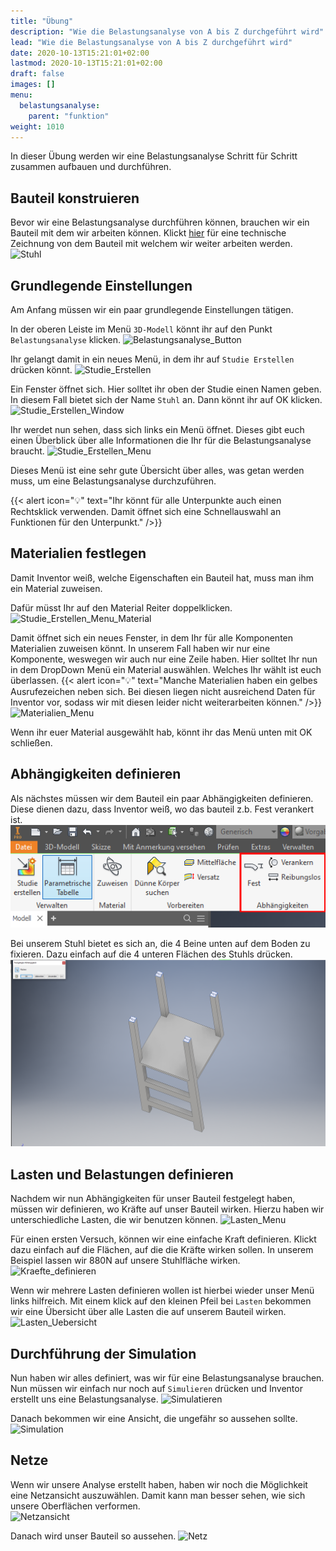 ```yaml
---
title: "Übung"
description: "Wie die Belastungsanalyse von A bis Z durchgeführt wird"
lead: "Wie die Belastungsanalyse von A bis Z durchgeführt wird"
date: 2020-10-13T15:21:01+02:00
lastmod: 2020-10-13T15:21:01+02:00
draft: false
images: []
menu:
  belastungsanalyse:
    parent: "funktion"
weight: 1010
---
```


In dieser Übung werden wir eine Belastungsanalyse Schritt für Schritt zusammen aufbauen und durchführen.

## Bauteil konstruieren

Bevor wir eine Belastungsanalyse durchführen können, brauchen wir ein Bauteil mit dem wir arbeiten können. Klickt <a href="https://files.conor-burns.com/docs/Stuhl.pdf" target="_blank" rel="noopener"
        role="button">hier</a> für eine technische Zeichnung von dem Bauteil mit welchem wir weiter arbeiten werden.
![Stuhl](Stuhl.PNG)

## Grundlegende Einstellungen

Am Anfang müssen wir ein paar grundlegende Einstellungen tätigen.

In der oberen Leiste im Menü `3D-Modell` könnt ihr auf den Punkt `Belastungsanalyse` klicken.
![Belastungsanalyse_Button](Belastungsanalyse_Button.PNG)

Ihr gelangt damit in ein neues Menü, in dem ihr auf `Studie Erstellen` drücken könnt.
![Studie_Erstellen](Studie_Erstellen.PNG)

Ein Fenster öffnet sich. Hier solltet ihr oben der Studie einen Namen geben. In diesem Fall bietet sich der Name `Stuhl` an. Dann könnt ihr auf OK klicken.
![Studie_Erstellen_Window](Studie_Erstellen_Window.PNG)

Ihr werdet nun sehen, dass sich links ein Menü öffnet. Dieses gibt euch einen Überblick über alle Informationen die Ihr für die Belastungsanalyse braucht.
![Studie_Erstellen_Menu](Studie_Erstellen_Menu.PNG)

Dieses Menü ist eine sehr gute Übersicht über alles, was getan werden muss, um eine Belastungsanalyse durchzuführen.

{{< alert icon="💡" text="Ihr könnt für alle Unterpunkte auch einen Rechtsklick verwenden. Damit öffnet sich eine Schnellauswahl an Funktionen für den Unterpunkt." />}}

## Materialien festlegen

Damit Inventor weiß, welche Eigenschaften ein Bauteil hat, muss man ihm ein Material zuweisen.

Dafür müsst Ihr auf den Material Reiter doppelklicken.
![Studie_Erstellen_Menu_Material](Studie_Erstellen_Menu_Material.PNG)

Damit öffnet sich ein neues Fenster, in dem Ihr für alle Komponenten Materialien zuweisen könnt. In unserem Fall haben wir nur eine Komponente, weswegen wir auch nur eine Zeile haben. Hier solltet Ihr nun in dem DropDown Menü ein Material auswählen. Welches Ihr wählt ist euch überlassen.
{{< alert icon="💡" text="Manche Materialien haben ein gelbes Ausrufezeichen neben sich. Bei diesen liegen nicht ausreichend Daten für Inventor vor, sodass wir mit diesen leider nicht weiterarbeiten können." />}}
![Materialien_Menu](Materialien_Menu.PNG)

Wenn ihr euer Material ausgewählt hab, könnt ihr das Menü unten mit OK schließen.

## Abhängigkeiten definieren

Als nächstes müssen wir dem Bauteil ein paar Abhängigkeiten definieren. Diese dienen dazu, dass Inventor weiß, wo das bauteil z.b. Fest verankert ist.
![Abhängigkeiten_Menu](Abhängigkeiten_Menu.PNG)

Bei unserem Stuhl bietet es sich an, die 4 Beine unten auf dem Boden zu fixieren. Dazu einfach auf die 4 unteren Flächen des Stuhls drücken.
![Abhängigkeiten_Festlegen](Abhängigkeiten_Festlegen.PNG)

## Lasten und Belastungen definieren

Nachdem wir nun Abhängigkeiten für unser Bauteil festgelegt haben, müssen wir definieren, wo Kräfte auf unser Bauteil wirken. Hierzu haben wir unterschiedliche Lasten, die wir benutzen können.
![Lasten_Menu](Lasten_Menu.PNG)

Für einen ersten Versuch, können wir eine einfache Kraft definieren. Klickt dazu einfach auf die Flächen, auf die die Kräfte wirken sollen. In unserem Beispiel lassen wir 880N auf unsere Stuhlfläche wirken.
![Kraefte_definieren](Kraefte_definieren.PNG)

Wenn wir mehrere Lasten definieren wollen ist hierbei wieder unser Menü links hilfreich. Mit einem klick auf den kleinen Pfeil bei `Lasten` bekommen wir eine Übersicht über alle Lasten die auf unserem Bauteil wirken.<br />
![Lasten_Uebersicht](Lasten_Uebersicht.PNG)

## Durchführung der Simulation
Nun haben wir alles definiert, was wir für eine Belastungsanalyse brauchen. Nun müssen wir einfach nur noch auf `Simulieren` drücken und Inventor erstellt uns eine Belastungsanalyse.
![Simulatieren](Simulieren.PNG)

Danach bekommen wir eine Ansicht, die ungefähr so aussehen sollte.
![Simulation](Simulation.PNG)

## Netze
Wenn wir unsere Analyse erstellt haben, haben wir noch die Möglichkeit eine Netzansicht auszuwählen. Damit kann man besser sehen, wie sich unsere Oberflächen verformen.<br />
![Netzansicht](Netzansicht.PNG)

Danach wird unser Bauteil so aussehen.
![Netz](Netz.PNG)
